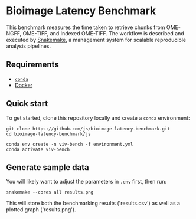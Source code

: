 # Bioimage Latency Benchmark

This benchmark measures the time taken to retrieve chunks
from OME-NGFF, OME-TIFF, and Indexed OME-TIFF. The workflow is
described and executed by [Snakemake](https://snakemake.readthedocs.io/en/stable/),
a management system for scalable reproducible analysis pipelines.

## Requirements

- [`conda`](https://docs.conda.io/en/latest/)
- [Docker](https://www.docker.com/)

## Quick start

To get started, clone this repository locally and create a `conda` environment:

```
git clone https://github.com/js/bioimage-latency-benchmark.git
cd bioimage-latency-benchmark/js

conda env create -n viv-bench -f environment.yml
conda activate viv-bench
```

## Generate sample data

You will likely want to adjust the parameters in `.env` first, then run:

```
snakemake --cores all results.png
```

This will store both the benchmarking results ('results.csv') as well as a
plotted graph ('results.png').
